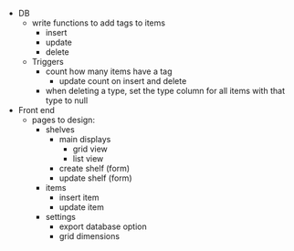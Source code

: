 - DB
    - write functions to add tags to items
        - insert 
        - update
        - delete
    - Triggers
        - count how many items have a tag
            - update count on insert and delete
        - when deleting a type, set the type column for all items with that type to null
- Front end
    - pages to design:
        - shelves
            - main displays
                - grid view
                - list view
            - create shelf (form)
            - update shelf (form)
        - items
            - insert item
            - update item
        - settings
            - export database option
            - grid dimensions
